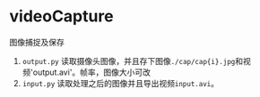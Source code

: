 # videoCapture
图像捕捉及保存
1. `output.py` 
读取摄像头图像，并且存下图像`./cap/cap{i}.jpg`和视频'output.avi'。帧率，图像大小可改
2. `input.py`
读取处理之后的图像并且导出视频`input.avi`。
